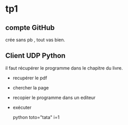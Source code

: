 # tp1

## compte GitHub

crée sans pb , tout vas bien.

## Client UDP Python

il faut récupérer le programme dans le chapitre du livre.

* recupérer le pdf
* chercher la page
* recopier le programme dans un editeur
* exécuter 

  python
 toto="tata"
 i=1

